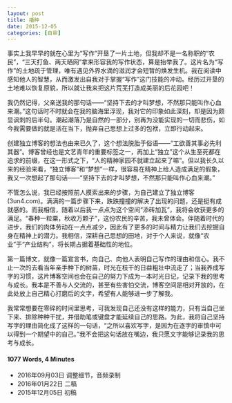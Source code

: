 ```yaml
---
layout: post
title: 播种
date: 2015-12-05
categories: [自审]
---
```

事实上我早早的就在心里为“写作”开垦了一片土地，但我却不是一名称职的“农民”，“三天打鱼、两天晒网”拿来形容我的写作状态，算是抬举我了。这片名为“写作”的土地疏于管理，唯有遇见外界水滴的滋润才会短暂的焕发生机。我在阅读中感知他人的智慧，从而激发出自我对于掌握“写作”这门技能的冲动。经历过开垦的土地难以恢复原貌，所以就让我来把这片荒芜打造成美丽的后花园吧！

我仍然记得，父亲送我的那句话——“坚持下去的才叫梦想，不然那只能叫作心血来潮。”这句话时不时就会在我的脑海里浮现，我对它的印象如此深刻，却是因为颇显讽刺的后半句。潮起潮落乃是自然的一部分，别再为没能实现的一切而悲伤，如今我需要做的就是活在当下，抛弃自己思想上过多的包袱，立即行动起来。

创建独立博客的想法也由来已久了，这个想法脱胎于俗语——“工欲善其事必先利其器”。博客曾经也是文艺青年的重要标签之一，再加上“独立”这个从生至死都在追求的前缀，在这一形式之下，“人的精神家园不就建立起来了嘛”。但以我长久以来的经验来看，“独立博客”和“梦想”一样，很容易在精神上给人造成满足的假象，我又一次想起了那句话——“坚持下去的才叫梦想，不然那只能叫作心血来潮。”

不管怎么说，我已经按照前人摸索出来的步骤，为自己建立了独立博客(3un4.com)。满满的一篇步骤下来，跌跌撞撞的解决了出现的问题，还是挺有成就感的。而我相信，随着以后我一点点为这个空间“添砖加瓦”，我将会收获更多的满足。“春种一粒粟，秋收万颗子”，这份农民的辛苦，我未曾体会。伴随着时代的进步，我们的肉体劳动在一点点减少，因此有了更多的时间与精力让我们去挖掘自身在精神上的潜力。我相信，深耕自己思想的田地，对于个人来说，就像“农业”于“产业结构”，将长期占据着基础性的地位。

第一篇博文，就像一篇宣言书，向自己、向他人表明自己写作的理由和信心。我不止一次的去看当年亲手种下的树苗，时光在枝干的日益粗壮中流走了；当我养成写字的习惯，这片博客空间也会在自己的努力下成为一本时光日记，记录下我的思考与成长。我本是不善与人交流的，甚至有些害怕交流，博客空间是相对开放的，在此处放上自己精心打磨后的文字，希望有人能够进一步了解我。

我常常想要在零碎的时间里思考，可我发现自己还没有这样的能力，只有当自己坐下来、排除种种干扰，并借助笔或键盘才能延续自己的思路。为此，我将自己坚持写字的理由简化成了这样的一句话，“之所以喜欢写字，是因为在逐字的审慎中可以得到一个期望中的自己。”我不会把这句话放在嘴边，我只愿文字能够记录我的思考与成长。

#### 1077 Words, 4 Minutes

* 2016年09月03日 调整细节，音频录制
* 2016年01月22日 二稿
* 2015年12月05日  初稿


